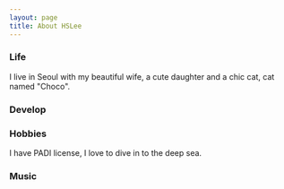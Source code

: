 ```yaml
---
layout: page
title: About HSLee
---
```


### Life

<p class="message">
  I live in Seoul with my beautiful wife, a cute daughter and a chic cat, cat named "Choco".
</p>


### Develop


### Hobbies
<p class="message">
  I have PADI license, I love to dive in to the deep sea.
</p>

### Music
